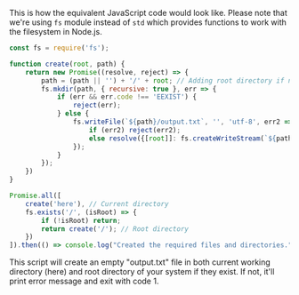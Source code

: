 This is how the equivalent JavaScript code would look like. Please note that we're using `fs` module instead of `std` which provides functions to work with the filesystem in Node.js. 

```javascript
const fs = require('fs');

function create(root, path) {
    return new Promise((resolve, reject) => {
        path = (path || '') + '/' + root; // Adding root directory if not present
        fs.mkdir(path, { recursive: true }, err => {
            if (err && err.code !== 'EEXIST') {
                reject(err);
            } else {
                fs.writeFile(`${path}/output.txt`, '', 'utf-8', err2 => {
                    if (err2) reject(err2);
                    else resolve({[root]]: fs.createWriteStream(`${path}/output.txt`) });
                }); 
            }
        });
    })
}

Promise.all([
    create('here'), // Current directory
    fs.exists('/', (isRoot) => {
        if (!isRoot) return;
        return create('/'); // Root directory
    })
]).then(() => console.log("Created the required files and directories.")).catch((err) => console.error(err));
```
This script will create an empty "output.txt" file in both current working directory (here) and root directory of your system if they exist. If not, it'll print error message and exit with code 1.
